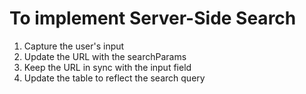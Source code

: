# To implement Server-Side Search

1. Capture the user's input
2. Update the URL with the searchParams
3. Keep the URL in sync with the input field
4. Update the table to reflect the search query








